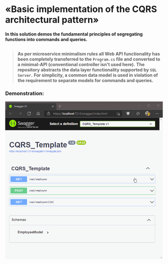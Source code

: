 ﻿# «Basic implementation of the **CQRS** architectural pattern»

#### In this solution demos the fundamental principles of segregating functions into **commands** and **queries**.
##
> **As per microservice minimalism rules all Web API functionality has been completely transferred to the ```Program.cs``` file and converted to a minimal-API (conventional controller isn't used here).**
> **The repository abstracts the data layer functionality supported by ```SQL Server```.**
> **For simplicity, a common data model is used in violation of the requirement to separate models for commands and queries.**

### Demonstration:

![demo](demo.gif)
